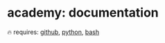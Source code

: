 # academy: documentation

🔥
requires: [github](./github.md), [python](./python.md), [bash](./bash.md)
